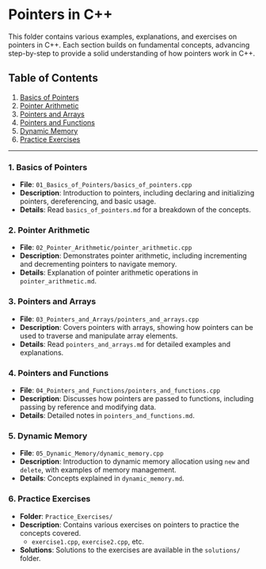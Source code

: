 # Pointers in C++

This folder contains various examples, explanations, and exercises on pointers in C++. Each section builds on fundamental concepts, advancing step-by-step to provide a solid understanding of how pointers work in C++.

## Table of Contents
1. [Basics of Pointers](#basics-of-pointers)
2. [Pointer Arithmetic](#pointer-arithmetic)
3. [Pointers and Arrays](#pointers-and-arrays)
4. [Pointers and Functions](#pointers-and-functions)
5. [Dynamic Memory](#dynamic-memory)
6. [Practice Exercises](#practice-exercises)

---

### 1. Basics of Pointers
- **File**: `01_Basics_of_Pointers/basics_of_pointers.cpp`
- **Description**: Introduction to pointers, including declaring and initializing pointers, dereferencing, and basic usage.
- **Details**: Read `basics_of_pointers.md` for a breakdown of the concepts.

### 2. Pointer Arithmetic
- **File**: `02_Pointer_Arithmetic/pointer_arithmetic.cpp`
- **Description**: Demonstrates pointer arithmetic, including incrementing and decrementing pointers to navigate memory.
- **Details**: Explanation of pointer arithmetic operations in `pointer_arithmetic.md`.

### 3. Pointers and Arrays
- **File**: `03_Pointers_and_Arrays/pointers_and_arrays.cpp`
- **Description**: Covers pointers with arrays, showing how pointers can be used to traverse and manipulate array elements.
- **Details**: Read `pointers_and_arrays.md` for detailed examples and explanations.

### 4. Pointers and Functions
- **File**: `04_Pointers_and_Functions/pointers_and_functions.cpp`
- **Description**: Discusses how pointers are passed to functions, including passing by reference and modifying data.
- **Details**: Detailed notes in `pointers_and_functions.md`.

### 5. Dynamic Memory
- **File**: `05_Dynamic_Memory/dynamic_memory.cpp`
- **Description**: Introduction to dynamic memory allocation using `new` and `delete`, with examples of memory management.
- **Details**: Concepts explained in `dynamic_memory.md`.

### 6. Practice Exercises
- **Folder**: `Practice_Exercises/`
- **Description**: Contains various exercises on pointers to practice the concepts covered.
  - `exercise1.cpp`, `exercise2.cpp`, etc.
- **Solutions**: Solutions to the exercises are available in the `solutions/` folder.
